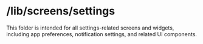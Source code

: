 # /lib/screens/settings

This folder is intended for all settings-related screens and widgets, including app preferences, notification settings, and related UI components.
